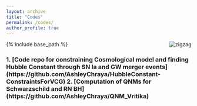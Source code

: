 ```yaml
---
layout: archive
title: "Codes"
permalink: /codes/
author_profile: true
---
```

<img src="{{  site.url  }}/images/code.gif" alt="zigzag" align="right" />

{% include base_path %}
<h3 align="left">
1. [Code repo for constraining Cosmological model and finding Hubble Constant through SN Ia and GW merger events](https://github.com/AshleyChraya/HubbleConstant-ConstraintsForVCG)
2. [Computation of QNMs for Schwarzschild and RN BH](https://github.com/AshleyChraya/QNM_Vritika)